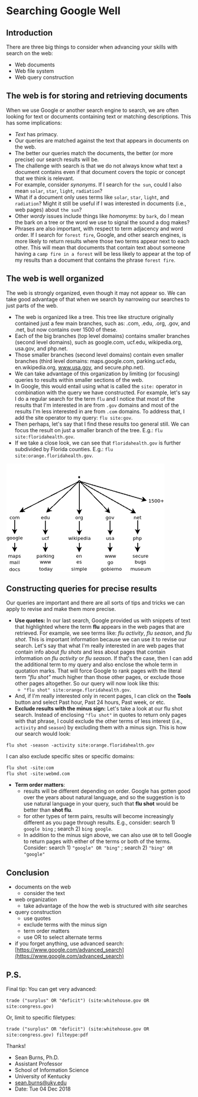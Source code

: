 # Searching Google Well

## Introduction

There are three big things to consider when advancing your skills with search
on the web:

- Web documents
- Web file system
- Web query construction

## The web is for storing and retrieving documents

When we use Google or another search engine to search, we are often looking for
text or documents containing text or matching descriptions. This has some
implications:

- *Text* has primacy.
- Our queries are matched against the text that appears in documents on the
  web.
- The better our queries match the documents, the better (or more precise) our
  search results will be.
- The challenge with search is that we do not always know what text a document
  contains even if that document covers the topic or concept that we think is
  relevant.
- For example, consider *synonyms*. If I search for `the sun`, could I also
  mean `solar`, `star`, `light`, `radiation`?
- What if a document only uses terms like `solar`, `star`, `light`, and
  `radiation`? Might it still be useful if I was interested in documents (i.e.,
  web pages) about `the sun`?
- Other *wordy* issues include things like *homonyms*: by `bark`, do I mean the
  bark on a tree or the word we use to signal the sound a dog makes?
- Phrases are also important, with respect to term adjacency and word order. If
  I search for `forest fire`, Google, and other search engines, is more likely
  to return results where those two terms appear next to each other. This will
  mean that documents that contain text about someone having a `camp fire in a
  forest` will be less likely to appear at the top of my results than a
  document that contains the phrase `forest fire`.

## The web is well organized

The web is strongly organized, even though it may not appear so. We can take
good advantage of that when we search by narrowing our searches to just parts
of the web.

- The web is organized like a tree. This tree like structure originally
  contained just a few main branches, such as: .com, .edu, .org, .gov, and
  .net, but now contains over 1500 of these. 
- Each of the big branches (top level domains) contains smaller branches
  (second level domains), such as google.com, ucf.edu, wikipedia.org, usa.gov,
  and php.net.
- Those smaller branches (second level domains) contain even smaller branches
  (third level domains: maps.google.com, parking.ucf.edu, en.wikipedia.org,
  www.usa.gov, and secure.php.net).
- We can take advantage of this organization by limiting (or focusing) queries
  to results within smaller sections of the web.
- In Google, this would entail using what is called the `site:` operator in
  combination with the query we have constructed. For example, let's say I do a
  regular search for the term `flu` and I notice that most of the results that
  I'm interested in are from `.gov` domains and most of the results I'm less
  interested in are from `.com` domains. To address that, I add the site
  operator to my query: `flu site:gov`. 
- Then perhaps, let's say that I find these results too general still. We can
  focus the result on just a smaller branch of the tree. E.g.: `flu
  site:floridahealth.gov`.
- If we take a close look, we can see that `floridahealth.gov` is further
  subdivided by Florida counties. E.g.: `flu site:orange.floridahealth.gov`.

![The Organization of Web](google-search-spence-web-org.png "Organization of Web")

## Constructing queries for precise results

Our queries are important and there are all sorts of tips and tricks we can
apply to revise and make them more precise.

- **Use quotes:** In our last search, Google provided us with snippets of text
  that highlighted where the term **flu** appears in the web pages that are
  retrieved. For example, we see terms like: *flu activity*, *flu season*, and
  *flu shot*. This is important information because we can use it to revise our
  search. Let's say that what I'm really interested in are web pages that
  contain info about *flu shots* and less about pages that contain information
  on *flu activity* or *flu season*. If that's the case, then I can add the
  additional term to my query and also enclose the whole term in quotation
  marks. That will force Google to rank pages with the literal term *"flu
  shot"* much higher than those other pages, or exclude those other pages
  altogether. So our query will now look like this:
    - `"flu shot" site:orange.floridahealth.gov`.
- And, if I'm really interested only in recent pages, I can click on the
  **Tools** button and select Past hour, Past 24 hours, Past week, or etc.
- **Exclude results with the minus sign:** Let's take a look at our flu shot
  search. Instead of enclosing `"flu shot"` in quotes to return only pages with
  that phrase, I could exclude the other terms of less interest (i.e.,
  `activity` and `season`) by excluding them with a minus sign. This is how our
  search would look:

```
flu shot -season -activity site:orange.floridahealth.gov
```

I can also exclude specific sites or specific domains:

```
flu shot -site:com
flu shot -site:webmd.com
```

- **Term order matters**:
    - results will be different depending on order. Google has gotten good over
      the years about natural language, and so the suggestion is to use natural
      language in your query, such that **flu shot** would be better than
      **shot flu**.
    - for other types of term pairs, results will become increasingly different
      as you page through results. E.g., consider: search 1) `google bing` ;
      search 2) `bing google`.
    - In addition to the minus sign above, we can also use `OR` to tell Google
      to return pages with either of the terms or both of the terms. Consider:
      search 1) `"google" OR "bing"` ; search 2) `"bing" OR "google"`

## Conclusion

- documents on the web
  - consider the text
- web organization
  - take advantage of the how the web is structured with *site* searches
- query construction
  - use quotes
  - exclude terms with the minus sign
  - term order matters
  - use OR to select alternate terms
- if you forget anything, use advanced search:
  [https://www.google.com/advanced_search](https://www.google.com/advanced_search)

## P.S.

Final tip: You can get very advanced:

```
trade ("surplus" OR "deficit") (site:whitehouse.gov OR site:congress.gov)
```

Or, limit to specific filetypes:

```
trade ("surplus" OR "deficit") (site:whitehouse.gov OR site:congress.gov) filteype:pdf
```

Thanks!

- Sean Burns, Ph.D.
- Assistant Professor
- School of Information Science
- University of Kentucky
- sean.burns@uky.edu
- Date: Tue 04 Dec 2018 
